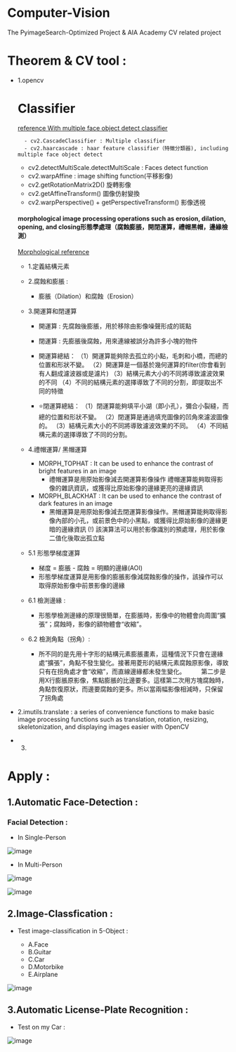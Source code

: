 # Computer-Vision

The PyimageSearch-Optimized Project & AIA Academy CV related project

# Theorem & CV tool : 
- 1.opencv  
    # Classifier 
    [reference With multiple face object detect classifier](https://blog.csdn.net/itismelzp/article/details/50379359)

        - cv2.CascadeClassifier : Multiple classifier 
        - cv2.haarcascade : haar feature classifier（特徵分類器), including multiple face object detect
    - cv2.detectMultiScale.detectMultiScale : Faces detect function
    - cv2.warpAffine : image shifting function(平移影像)
    - cv2.getRotationMatrix2D() 旋轉影像 
    - cv2.getAffineTransform() 圖像仿射變換 
    - cv2.warpPerspective() + getPerspectiveTransform() 影像透視 

    #### morphological image processing operations such as erosion, dilation, opening, and closing形態學處理（腐蝕膨脹，開閉運算，禮帽黑帽，邊緣檢測）
    [Morphological reference](https://iter01.com/542756.html) 
    - 1.定義結構元素
    - 2.腐蝕和膨脹 : 
        - 膨脹（Dilation）和腐蝕（Erosion）
    - 3.開運算和閉運算
        - 開運算 : 先腐蝕後膨脹，用於移除由影像噪聲形成的斑點
        - 閉運算 : 先膨脹後腐蝕，用來連線被誤分為許多小塊的物件
        - 開運算總結：
        （1）開運算能夠除去孤立的小點，毛刺和小橋，而總的位置和形狀不變。
        （2）開運算是一個基於幾何運算的filter(你會看到有人翻成濾波器或是濾片)
        （3）結構元素大小的不同將導致濾波效果的不同
        （4）不同的結構元素的選擇導致了不同的分割，即提取出不同的特徵

        - :star:閉運算總結：
        （1）閉運算能夠填平小湖（即小孔），彌合小裂縫，而總的位置和形狀不變。
        （2）閉運算是通過填充圖像的凹角來濾波圖像的。
        （3）結構元素大小的不同將導致濾波效果的不同。
        （4）不同結構元素的選擇導致了不同的分割。
    - 4.禮帽運算/ 黑帽運算
        - MORPH_TOPHAT : It can be used to enhance the contrast of bright features in an image
            - 禮帽運算是用原始影像減去開運算影像操作 禮帽運算能夠取得影像的雜訊資訊，或獲得比原始影像的邊緣更亮的邊緣資訊
        - MORPH_BLACKHAT : It can be used to enhance the contrast of dark features in an image
            - 黑帽運算是用原始影像減去閉運算影像操作。黑帽運算能夠取得影像內部的小孔，或前景色中的小黑點，或獲得比原始影像的邊緣更暗的邊緣資訊
        (!) 該演算法可以用於影像識別的預處理，用於影像二值化後取出孤立點
    - 5.1 形態學梯度運算
        - 梯度 = 膨脹 - 腐蝕 = 明顯的邊緣(AOI)
        - 形態學梯度運算是用影像的膨脹影像減腐蝕影像的操作，該操作可以取得原始影像中前景影像的邊緣 
    - 6.1 檢測邊緣 : 
        - 形態學檢測邊緣的原理很簡單，在膨脹時，影像中的物體會向周圍“擴張”；腐蝕時，影像的額物體會“收縮”。

    - 6.2 檢測角點（拐角）: 
        - 所不同的是先用十字形的結構元素膨脹畫素，這種情況下只會在邊緣處“擴張”，角點不發生變化。接著用菱形的結構元素腐蝕原影像，導致只有在拐角處才會“收縮”，而直線邊緣都未發生變化。
　　    第二步是用X行膨脹原影像，焦點膨脹的比邊要多。這樣第二次用方塊腐蝕時，角點恢復原狀，而邊要腐蝕的更多。所以當兩幅影像相減時，只保留了拐角處

 
- 2.imutils.translate :  a series of convenience functions to make basic image processing functions such as translation, rotation, resizing, skeletonization, and displaying images easier with OpenCV
- 3.

# Apply : 
## 1.Automatic Face-Detection : 

### Facial Detection : 

- In Single-Person

![image](data/2.png)

- In Multi-Person

![image](data/chp_1_0_basletball.png)

![image](data/Multi_Face2.JPG)

## 2.Image-Classfication : 

- Test image-classification in 5-Object :

    - A.Face 
    - B.Guitar
    - C.Car
    - D.Motorbike
    - E.Airplane

![image](data/chp_4_6_Classified_Result.png)


## 3.Automatic License-Plate Recognition  :

- Test on my Car :

![image](data/Car_Label.png)

